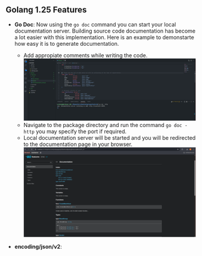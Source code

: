 ## Golang 1.25 Features ##

* **Go Doc**: Now using the `go doc` command you can start your local documentation server. Building source code documentation has become a lot easier with this implementation. Here is an example to demonstarte how easy it is to generate documentation.

    * Add appropiate comments while writing the code.
    ![](../../assets/images/ss2.png)
    * Navigate to the package directory and run the command `go doc -http` you may specify the port if required.
    * Local documentation server will be started and you will be redirected to the documentation page in your browser.
    ![](../../assets/images/ss1.png)

* **encoding/json/v2**: 